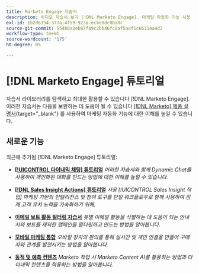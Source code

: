 ```yaml
---
title: Marketo Engage 자습서
description: 비디오 자습서 보기 [!DNL Marketo Engage]. 마케팅 자동화 기능 사용 방법에 대한 이해를 높일 수 있습니다.
exl-id: 1b2d6334-377a-4f59-923a-ecbe0dc0ba0c
source-git-commit: 554b8a3eb87f89c2bb46fc8af5aaf1c66114a4d2
workflow-type: tm+mt
source-wordcount: '175'
ht-degree: 0%

---
```


# [!DNL Marketo Engage] 튜토리얼

자습서 라이브러리를 탐색하고 최대한 활용할 수 있습니다 [!DNL Marketo Engage]. 이러한 자습서는 다음을 보완하는 데 도움이 될 수 있습니다 [[!DNL Marketo] 제품 설명서](https://experienceleague.adobe.com/docs/marketo/using/home.html){target=&quot;_blank&quot;} 를 사용하여 마케팅 자동화 기능에 대한 이해를 높일 수 있습니다.

## 새로운 기능

최근에 추가됨 [!DNL Marketo Engage] 튜토리얼:

* **[[!UICONTROL 다이내믹 채팅]  튜토리얼](dynamic-chat/dynamic-chat-overview.md)**
   _이러한 자습서와 함께 Dynamic Chat를 사용하여 개인화된 대화를 만드는 방법에 대한 이해를 높일 수 있습니다._

* **[[!DNL Sales Insight Actions] 튜토리얼](/help/sales-insight-actions/overview.md)**
   _사용 [!UICONTROL Sales Insight 작업] 마케팅 기반의 인텔리전스 및 참여 도구를 단일 워크플로우로 함께 사용하여 잠재 고객 유치 노력을 가속화하기 위해._

* **[이메일 보트 활동 필터링 자습서](filtering-email-bot-activities/setup.md)**
   _봇별 이메일 활동을 식별하는 데 도움이 되는 안내서와 보트를 제외한 캠페인을 필터링하고 만드는 방법을 알아봅니다._

* **[모바일 마케팅 통합](cross-channel-marketing/mobile-marketing-learn.md)**
   _모바일 장치의 편의를 통해 실시간 및 개인 연결을 만들어 구매자와 관계를 발전시키는 방법을 알아봅니다._

* **[동적 및 예측 컨텐츠](email-marketing/dynamic-and-predictive-content-learn.md)**
   _Marketo 작업 시 Marketo Content AI를 활용하는 방법과 다이내믹 컨텐츠를 적용하는 방법을 알아봅니다._
